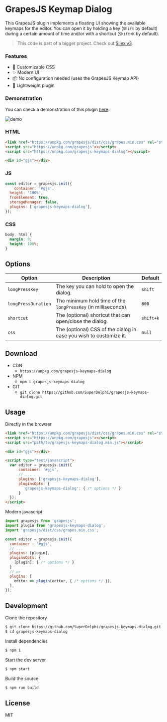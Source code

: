 # GrapesJS Keymap Dialog

This GrapesJS plugin implements a floating UI showing the available keymaps for the editor.
You can open it by holding a key (``Shift`` by default) during a certain amount of time and/or with a shortcut (``Shift+K`` by default).

> This code is part of a bigger project. Check out [Silex v3](https://github.com/silexlabs/Silex).

### Features

- 🎨 Customizable CSS
- ✨ Modern UI
- 📦 No configuration needed (uses the GrapesJS Keymap API)
- 🌿 Lightweight plugin

### Demonstration

You can check a demonstration of this plugin [here](##).

![demo](https://github.com/SuperDelphi/grapesjs-keymaps-dialog/assets/44942598/9b5b6d75-9557-4470-885a-fb4bc4858c12)

### HTML
```html
<link href="https://unpkg.com/grapesjs/dist/css/grapes.min.css" rel="stylesheet">
<script src="https://unpkg.com/grapesjs"></script>
<script src="https://unpkg.com/grapesjs-keymaps-dialog"></script>

<div id="gjs"></div>
```

### JS
```js
const editor = grapesjs.init({
	container: '#gjs',
  height: '100%',
  fromElement: true,
  storageManager: false,
  plugins: ['grapesjs-keymaps-dialog'],
});
```

### CSS
```css
body, html {
  margin: 0;
  height: 100%;
}
```



## Options

| Option | Description | Default |
|-|-|-
| `longPressKey` | The key you can hold to open the dialog. | `shift` |
| `longPressDuration` | The minimum hold time of the ``longPressKey`` (in milliseconds). | `800`
| `shortcut` | The (optional) shortcut that can open/close the dialog. | `shift+k`
| `css` | The (optional) CSS of the dialog in case you wish to customize it. | `null`



## Download

* CDN
  * `https://unpkg.com/grapesjs-keymaps-dialog`
* NPM
  * `npm i grapesjs-keymaps-dialog`
* GIT
  * `git clone https://github.com/SuperDelphi/grapesjs-keymaps-dialog.git`



## Usage

Directly in the browser
```html
<link href="https://unpkg.com/grapesjs/dist/css/grapes.min.css" rel="stylesheet"/>
<script src="https://unpkg.com/grapesjs"></script>
<script src="path/to/grapesjs-keymaps-dialog.min.js"></script>

<div id="gjs"></div>

<script type="text/javascript">
  var editor = grapesjs.init({
      container: '#gjs',
      // ...
      plugins: ['grapesjs-keymaps-dialog'],
      pluginsOpts: {
        'grapesjs-keymaps-dialog': { /* options */ }
      }
  });
</script>
```

Modern javascript
```js
import grapesjs from 'grapesjs';
import plugin from 'grapesjs-keymaps-dialog';
import 'grapesjs/dist/css/grapes.min.css';

const editor = grapesjs.init({
  container : '#gjs',
  // ...
  plugins: [plugin],
  pluginsOpts: {
    [plugin]: { /* options */ }
  }
  // or
  plugins: [
    editor => plugin(editor, { /* options */ }),
  ],
});
```



## Development

Clone the repository

```sh
$ git clone https://github.com/SuperDelphi/grapesjs-keymaps-dialog.git
$ cd grapesjs-keymaps-dialog
```

Install dependencies

```sh
$ npm i
```

Start the dev server

```sh
$ npm start
```

Build the source

```sh
$ npm run build
```



## License

MIT
